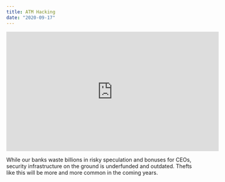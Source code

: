 ```yaml
---
title: ATM Hacking 
date: "2020-09-17"
---
```


<iframe width="560" height="315" src="https://www.youtube.com/embed/a2A5Ld-QWnU" frameborder="0" allow="accelerometer; autoplay; clipboard-write; encrypted-media; gyroscope; picture-in-picture" allowfullscreen></iframe>

While our banks waste billions in risky speculation and bonuses for CEOs, security infrastructure on the ground is underfunded and outdated. Thefts like this will be more and more common in the coming years.
